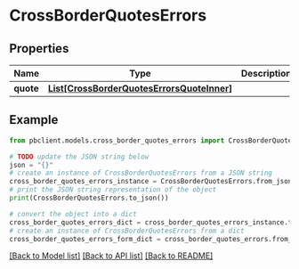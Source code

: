# CrossBorderQuotesErrors


## Properties

Name | Type | Description | Notes
------------ | ------------- | ------------- | -------------
**quote** | [**List[CrossBorderQuotesErrorsQuoteInner]**](CrossBorderQuotesErrorsQuoteInner.md) |  | [optional] 

## Example

```python
from pbclient.models.cross_border_quotes_errors import CrossBorderQuotesErrors

# TODO update the JSON string below
json = "{}"
# create an instance of CrossBorderQuotesErrors from a JSON string
cross_border_quotes_errors_instance = CrossBorderQuotesErrors.from_json(json)
# print the JSON string representation of the object
print(CrossBorderQuotesErrors.to_json())

# convert the object into a dict
cross_border_quotes_errors_dict = cross_border_quotes_errors_instance.to_dict()
# create an instance of CrossBorderQuotesErrors from a dict
cross_border_quotes_errors_form_dict = cross_border_quotes_errors.from_dict(cross_border_quotes_errors_dict)
```
[[Back to Model list]](../README.md#documentation-for-models) [[Back to API list]](../README.md#documentation-for-api-endpoints) [[Back to README]](../README.md)


